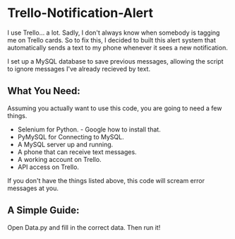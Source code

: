 # Trello-Notification-Alert
I use Trello... a lot. Sadly, I don't always know when somebody is tagging me on Trello cards. So to fix this, I decided to built this alert system that automatically sends a text to my phone whenever it sees a new notification.

I set up a MySQL database to save previous messages, allowing the script to ignore messages I've already recieved by text.


## What You Need:

Assuming you actually want to use this code, you are going to need a few things.

* Selenium for Python. - Google how to install that.
* PyMySQL for Connecting to MySQL.
* A MySQL server up and running.
* A phone that can receive text messages.
* A working account on Trello.
* API access on Trello.

If you don't have the things listed above, this code will scream error messages at you.

## A Simple Guide:
Open Data.py and fill in the correct data. Then run it!
